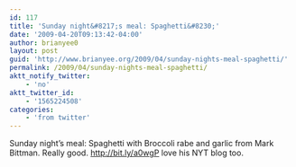 ```yaml
---
id: 117
title: 'Sunday night&#8217;s meal: Spaghetti&#8230;'
date: '2009-04-20T09:13:42-04:00'
author: brianyee0
layout: post
guid: 'http://www.brianyee.org/2009/04/sunday-nights-meal-spaghetti/'
permalink: /2009/04/sunday-nights-meal-spaghetti/
aktt_notify_twitter:
    - 'no'
aktt_twitter_id:
    - '1565224508'
categories:
    - 'from twitter'
---
```


Sunday night’s meal: Spaghetti with Broccoli rabe and garlic from Mark Bittman. Really good. <http://bit.ly/a0wgP> love his NYT blog too.